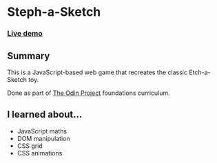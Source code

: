 # Steph-a-Sketch

### [Live demo](https://s-hens.github.io/etch-a-sketch/)

## Summary

This is a JavaScript-based web game that recreates the classic Etch-a-Sketch toy.

Done as part of [The Odin Project](https://www.theodinproject.com/) foundations curriculum.

## I learned about...

- JavaScript maths
- DOM manipulation
- CSS grid
- CSS animations
